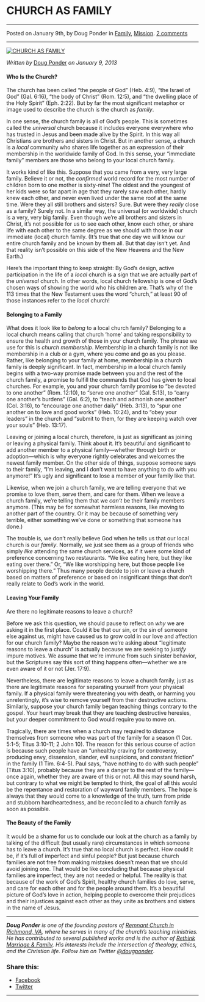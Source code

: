 CHURCH AS FAMILY
================

* * *

Posted on January 9th, by Doug Ponder in [Family](http://www.remnantresource.org/category/family/), [Mission](http://www.remnantresource.org/category/mission/). [2 comments](http://www.remnantresource.org/church-as-family/#comments)

* * *

[![CHURCH AS FAMILY](http://www.remnantresource.org/wp-content/uploads/2012/11/churchFamily.jpg)](http://www.remnantresource.org/wp-content/uploads/2012/11/churchFamily.jpg)  

_Written by_ [Doug Ponder](http://www.remnantresource.org/author/doug-ponder/ "Posts by Doug Ponder") _on January 9, 2013_

#### Who Is the Church?

The church has been called “the people of God” (Heb. 4:9), “the Israel of God” (Gal. 6:16), “the body of Christ” (Rom. 12:5), and “the dwelling place of the Holy Spirit” (Eph. 2:22). But by far the most significant metaphor or image used to describe the church is the church as _family_.

In one sense, the church family is all of God’s people. This is sometimes called the _universal_ church because it includes everyone everywhere who has trusted in Jesus and been made alive by the Spirit. In this way all Christians are brothers and sisters in Christ. But in another sense, a church is a _local_ community who shares life together as an expression of their membership in the worldwide family of God. In this sense, your “immediate family” members are those who belong to your local church family.

It works kind of like this. Suppose that you came from a very, very large family. Believe it or not, the _confirmed_ world record for the most number of children born to one mother is sixty-nine! The oldest and the youngest of her kids were so far apart in age that they rarely saw each other, hardly knew each other, and never even lived under the same roof at the same time. Were they all still brothers and sisters? Sure. But were they _really_ close as a family? Surely not. In a similar way, the universal (or worldwide) church is a very, very big family. Even though we’re all brothers and sisters in Christ, it’s not possible for us to see each other, know each other, or share life with each other to the same degree as we should with those in our immediate (local) church family. (It’s true that one day we will know our entire church family and be known by them all. But that day isn’t yet. And that reality isn’t possible on this side of the New Heavens and the New Earth.)

Here’s the important thing to keep straight: By God’s design, active participation in the life of a _local_ church is a sign that we are actually part of the _universal_ church. In other words, local church fellowship is one of God’s chosen ways of showing the world who his children are. That’s why of the 113 times that the New Testament uses the word “church,” at least 90 of those instances refer to the _local_ church!

#### **Belonging to a Family**

What does it look like to _belong_ to a local church family? Belonging to a local church means calling that church ‘home’ and taking responsibility to ensure the health and growth of those in your church family. The phrase we use for this is _church membership_. Membership in a church family is not like membership in a club or a gym, where you come and go as you please. Rather, like belonging to your family at home, membership in a church family is deeply significant. In fact, membership in a local church family begins with a two-way promise made between you and the rest of the church family, a promise to fulfill the commands that God has given to local churches. For example, you and your church family promise to “be devoted to one another” (Rom. 12:10), to “serve one another” (Gal. 5:13), to “carry one another’s burdens” (Gal. 6:2), to “teach and admonish one another” (Col. 3:16), to “encourage one another daily” (Heb. 3:13), to “spur one another on to love and good works” (Heb. 10:24), and to “obey your leaders” in the church and “submit to them, for they are keeping watch over your souls” (Heb. 13:17).

Leaving or joining a local church, therefore, is just as significant as joining or leaving a physical family. Think about it. It’s beautiful and significant to add another member to a physical family—whether through birth or adoption—which is why everyone rightly celebrates and welcomes the newest family member. On the other side of things, suppose someone says to their family, “I’m leaving, and I don’t want to have anything to do with you anymore!” It’s ugly and significant to lose a member of your family like that.

Likewise, when we join a church family, we are telling everyone that we promise to love them, serve them, and care for them. When we leave a church family, we’re telling them that we _can’t_ be their family members anymore. (This may be for somewhat harmless reasons, like moving to another part of the country. Or it may be because of something very terrible, either something we’ve done or something that someone has done.)

The trouble is, we don’t really believe God when he tells us that our local church is our _family_. Normally, we just see them as a group of friends who simply _like_ attending the same church services, as if it were some kind of preference concerning two restaurants. “We like eating here, but they like eating over there.” Or, “We like worshipping here, but those people like worshipping there.” Thus many people decide to join or leave a church based on matters of preference or based on insignificant things that don’t really relate to God’s work in the world.

#### **Leaving Your Family**

Are there no legitimate reasons to leave a church?

Before we ask this question, we should pause to reflect on _why_ we are asking it in the first place. Could it be that our sin, or the sin of someone else against us, might have caused us to grow cold in our love and affection for our church family? Maybe the reason we’re asking about “legitimate reasons to leave a church” is actually because we are seeking to _justify_ impure motives. We assume that we’re immune from such sinister behavior, but the Scriptures say this sort of thing happens often—whether we are even aware of it or not (Jer. 17:9).

Nevertheless, there are legitimate reasons to leave a church family, just as there are legitimate reasons for separating yourself from your physical family. If a physical family were threatening you with death, or harming you unrelentingly, it’s wise to remove yourself from their destructive actions. Similarly, suppose your church family began teaching things contrary to the gospel. Your heart may break that they are teaching destructive heresies, but your deeper commitment to God would require you to move on.

Tragically, there are times when a church may required to distance themselves from someone who was part of the family for a season (1 Cor. 5:1-5; Titus 3:10-11; 2 John 10). The reason for this serious course of action is because such people have an “unhealthy craving for controversy, producing envy, dissension, slander, evil suspicions, and constant friction” in the family (1 Tim. 6:4-5). Paul says, “have nothing to do with such people” (Titus 3:10), probably because they are a danger to the rest of the family—once again, whether they are aware of this or not. All this may sound harsh, but contrary to what we might be tempted to think, the goal of all this would be the repentance and restoration of wayward family members. The hope is always that they would come to a knowledge of the truth, turn from pride and stubborn hardheartedness, and be reconciled to a church family as soon as possible.

#### The Beauty of the Family

It would be a shame for us to conclude our look at the church as a family by talking of the difficult (but usually rare) circumstances in which someone has to leave a church. It’s true that no local church is perfect. How could it be, if it’s full of imperfect and sinful people? But just because church families are not free from making mistakes doesn’t mean that we should avoid joining one. That would be like concluding that because physical families are imperfect, they are not needed or helpful. The reality is that because of the work of God’s Spirit, healthy church families do love, serve, and care for each other and for the people around them. It’s a beautiful picture of God’s love in action, helping people to overcome their prejudices and their injustices against each other as they unite as brothers and sisters in the name of Jesus.

* * *

_**Doug Ponder** is one of the founding pastors of [Remnant Church in Richmond, VA](http://www.remnantrichmond.org/), where he serves in many of the church’s teaching ministries. He has contributed to several published works and is the author of [Rethink Marriage & Family](http://www.remnantrichmond.org/mediafiles/uploaded/r/0e1604567_rethink-marriage-and-family-ebook.pdf). His interests include the intersection of theology, ethics, and the Christian life. Follow him on Twitter [@dougponder](https://twitter.com/dougponder)_.

### Share this:

*   [Facebook](http://www.remnantresource.org/church-as-family/?share=facebook "Click to share on Facebook")
*   [Twitter](http://www.remnantresource.org/church-as-family/?share=twitter "Click to share on Twitter")

  

* * *
